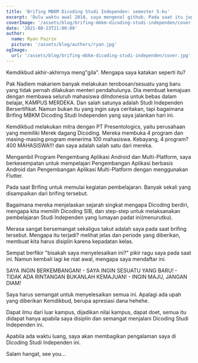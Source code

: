 ```yaml
---
title: 'Brifing MBKM Dicoding Studi Independen: semester 5-ku'
excerpt: 'Dulu waktu awal 2018, saya mengenal github. Pada saat itu juga membuat github pages pribadi saya sendiri....'
coverImage: '/assets/blog/brifing-mbkm-dicoding-studi-independen/cover.jpg'
date: '2021-08-23T21:00:00'
author:
  name: Ryan Pazrin
  picture: '/assets/blog/authors/ryan.jpg'
ogImage:
  url: '/assets/blog/brifing-mbkm-dicoding-studi-independen/cover.jpg'
---
```


Kemdikbud akhir-akhirnya meng"gila". Mengapa saya katakan seperti itu?

Pak Nadiem makariem banyak melakukan terobosan/sesuatu yang baru yang tidak pernah dilakukan menteri pendahulunya. Dia membuat kemajuan dengan membawa seluruh mahasiswa diIndonesia untuk bebas dalam belajar, KAMPUS MERDEKA. Dan salah satunya adalah Studi Independen Bersertifikat. Namun bukan itu yang ingin saya ceritakan, tapi bagaimana Brifing MBKM Dicoding Studi Independen yang saya jalankan hari ini. 

Kemdikbud melakukan mitra dengan PT Presentologics, yaitu perusahaan yang memiliki Merek dagang Dicoding. Mereka membuka 4 program dan masing-masing program menerima 100 mahasiswa. Kebayang, 4 program? 400 MAHASISWA!!! dan saya adalah salah satu dari mereka. 

Mengambil Program Pengembang Aplikasi Android dan Multi-Platform, saya berkesempatan untuk mempelajari Pengembangan Aplikasi berbasis Android dan Pengembangan Aplikasi Multi-Platform dengan menggunakan Flutter.

Pada saat Brifing untuk memulai kegiatan pembelajaran. Banyak sekali yang disampaikan dari brifing tersebut.

Bagaimana mereka menjelaskan sejarah singkat mengapa Dicoding berdiri, mengapa kita memilih Dicoding SIB, dan step-step untuk melaksanakan pembelajaran Studi Independen yang lumayan padat ini(menurutku).

Merasa sangat bersemangat sekaligus takut adalah saya pada saat brifing tersebut. Mengapa itu terjadi? melihat jelas dan periode yang diberikan, membuat kita harus disiplin karena kepadatan kelas.

Sempat berfikir "bisakah saya menyelesaikan ini?" pikir ragu saya pada saat ini. Namun kembali lagi ke niat awal, mengapa saya mendaftar ini.

SAYA INGIN BERKEMBANGAN! - SAYA INGIN SESUATU YANG BARU! - TIDAK ADA RINTANGAN BUKANLAH KEMAJUAN! - INGIN MAJU, JANGAN DIAM!

Saya harus semangat untuk menyelesaikan semua ini. Apalagi ada upah yang diberikan Kemdikbud, berupa apresiasi dana hehehe.

Dapat ilmu dari luar kampus, dijadikan nilai kampus, dapat doet, semua itu didapat hanya apabila saya disiplin dan semangat menjalani Dicoding Studi Independen ini.

Apabila ada waktu luang, saya akan membagikan pengalaman saya di Dicoding Studi Independen ini.

Salam hangat, see you...